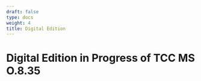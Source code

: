 ```yaml
---
draft: false
type: docs
weight: 4
title: Digital Edition
---
```

# Digital Edition in Progress of TCC MS O.8.35

<div id="ec"></div>

 <script type="text/javascript" src="https://www.unpkg.com/@cu-mkp/editioncrafter-umd" ></script>

 <script type="text/javascript">

     EditionCrafter.viewer({
         id: 'ec',
         documentName: 'TCC MS 0.8.35',
         iiifManifest='https://technologies-of-history.github.io/dyngley-data/public/dyngley/iiif/manifest.json',
         transcriptionTypes: {
           transcription: 'Transcription',
         }
     });

 </script>

